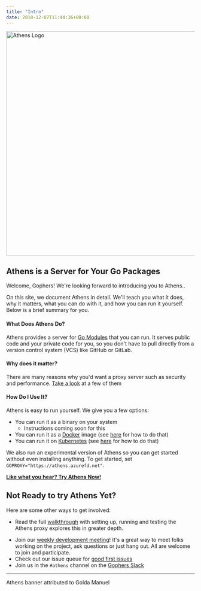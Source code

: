 ```yaml
---
title: "Intro"
date: 2018-12-07T11:44:36+00:00
---
```


<img src="/banner.png" width="600" alt="Athens Logo"/>

## Athens is a Server for Your Go Packages

Welcome, Gophers! We're looking forward to introducing you to Athens..

On this site, we document Athens in detail. We'll teach you what it does, why it matters, what you can do with it, and how you can run it yourself. Below is a brief summary for you.

#### What Does Athens Do?

Athens provides a server for [Go Modules](https://github.com/golang/go/wiki/Modules) that you can run. It serves public code and your private code for you, so you don't have to pull directly from a version control system (VCS) like GitHub or GitLab.

#### Why does it matter? 

There are many reasons why you'd want a proxy server such as security and performance. [Take a look](/intro/why) at a few of them

#### How Do I Use It?

Athens is easy to run yourself. We give you a few options:

- You can run it as a binary on your system
    - Instructions coming soon for this
- You can run it as a [Docker](https://www.docker.com/) image (see [here](./install/shared-team-instance/) for how to do that)
- You can run it on [Kubernetes](https://kubernetes.io) (see [here](./install/install-on-kubernetes/) for how to do that)

We also run an experimental version of Athens so you can get started without even installing anything. To get started, set `GOPROXY="https://athens.azurefd.net"`.

**[Like what you hear? Try Athens Now!](/try-out)**


## Not Ready to try Athens Yet?

Here are some other ways to get involved:

- Read the full [walkthrough](/walkthrough) with setting up, running and testing the Athens proxy
explores this in greater depth.
* Join our [weekly development meeting](/contributing/community/developer-meetings/)! It's a great way to meet folks working on the project, ask questions or just hang out. All are welcome to join and participate.
* Check out our issue queue for [good first issues](https://github.com/gomods/athens/issues?q=is%3Aopen+is%3Aissue+label%3A%22good+first+issue%22)
* Join us in the `#athens` channel on the [Gophers Slack](https://invite.slack.golangbridge.org/)

---
Athens banner attributed to Golda Manuel
